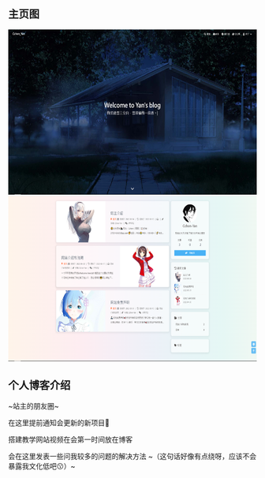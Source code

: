 ## 主页图
<img src="../../img/grbk/grbk.png" height="335px" class="img" /><img src="../../img/grbk/grbk2.png" height="335px" class="img" />

## 个人博客介绍

~站主的朋友圈~

在这里提前通知会更新的新项目🐣

搭建教学网站视频在会第一时间放在博客

会在这里发表一些问我较多的问题的解决方法 ~（这句话好像有点绕呀，应该不会暴露我文化低吧😗）~

